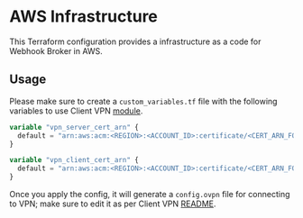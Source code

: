 # AWS Infrastructure

This Terraform configuration provides a infrastructure as a code for Webhook Broker in AWS.

## Usage

Please make sure to create a `custom_variables.tf` file with the following variables to use Client VPN [module](./modules/client-vpn/README.md).

```terraform
variable "vpn_server_cert_arn" {
  default = "arn:aws:acm:<REGION>:<ACCOUNT_ID>:certificate/<CERT_ARN_FOR_SERVER>"
}

variable "vpn_client_cert_arn" {
  default = "arn:aws:acm:<REGION>:<ACCOUNT_ID>:certificate/<CERT_ARN_FOR_CLIENT>"
}
```

Once you apply the config, it will generate a `config.ovpn` file for connecting to VPN; make sure to edit it as per Client VPN [README](./modules/client-vpn/README.md).
